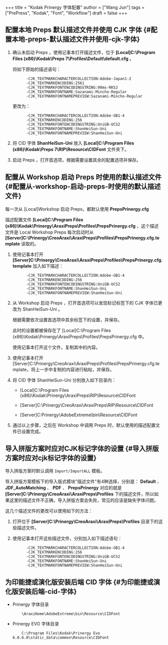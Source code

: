 +++
title = "Kodak Prinergy 字体配置"
author = ["Wang Jun"]
tags = ["PrePress", "Kodak", "Font", "Workflow"]
draft = false
+++

## 配置本地 Preps 默认描述文件并使用 CJK 字体 {#配置本地-preps-默认描述文件并使用-cjk-字体}

<!--more-->

1.  确认未启动 Preps ，使用记事本打开描述文件，位于 **[Local]C:\Program Files (x86)\Kodak\Preps 7\Profiles\Default\default.cfg** 。

    将如下原始的描述语句：
    ```text
          -CJK_TEXTMARKCHARACTERCOLLECTION:Adobe-Japan1-2
          -CJK_TEXTMARKENCODING:2561
          -CJK_TEXTMARKFONTENCODINGSTRING:90ms-RKSJ
          -CJK_TEXTMARKFONTNAME:Sazanami-Mincho-Regular
          -CJK_TEXTMARKFONTNAMEPREVIEW:Sazanami-Mincho-Regular
    ```
    更改为：
    ```text
          -CJK_TEXTMARKCHARACTERCOLLECTION:Adobe-GB1-4
          -CJK_TEXTMARKENCODING:256
          -CJK_TEXTMARKFONTENCODINGSTRING:UniGB-UCS2
          -CJK_TEXTMARKFONTNAME:ShanHeiSun-Uni
          -CJK_TEXTMARKFONTNAMEPREVIEW:ShanHeiSun-Uni
    ```

2.  将 CID 字体 **ShanHeiSun-Uni** 放入 **[Local]C:\Program Files (x86)\Kodak\Preps 7\RIP\Resource\CIDFont** 文件夹下。

3.  启动 Preps ，打开首选项，根据需要设置其余的配置选项并保存。


## 配置从 Workshop 启动 Preps 时使用的默认描述文件 {#配置从-workshop-启动-preps-时使用的默认描述文件}

每一次从 [Local]Workshop 启动 Preps，都默认使用 **PrepsPrinergy.cfg**

描述配置文件 **[Local]C:\Program Files (x86)\Kodak\Prinergy\AraxiPreps\Profiles\PrepsPrinergy.cfg** ，这个描述文件是 Local Workshop Preps 每次启动时从 **[Server]C:\Prinergy\CreoAraxi\AraxiPreps\Profiles\PrepsPrinergy.cfg.template** 读取的。

1.  使用记事本打开 **[Server]C:\Prinergy\CreoAraxi\AraxiPreps\Profiles\PrepsPrinergy.cfg.template** 加入如下描述：
    ```text
          -CJK_TEXTMARKCHARACTERCOLLECTION:Adobe-GB1-4
          -CJK_TEXTMARKENCODING:256
          -CJK_TEXTMARKFONTENCODINGSTRING:UniGB-UCS2
          -CJK_TEXTMARKFONTNAME:ShanHeiSun-Uni
          -CJK_TEXTMARKFONTNAMEPREVIEW:ShanHeiSun-Uni
    ```

2.  从 Workshop 启动 Preps ，打开首选项可以发现标记标签下的 CJK 字体已更改为 ShanHeiSun-Uni 。

    根据需要依次设置首选项中其余标签下的设置，并保存。

    此时的设置都被保存在了 [Local]C:\Program Files (x86)\Kodak\Prinergy\AraxiPreps\Profiles\PrepsPrinergy.cfg 中。

    使用记事本打开这个文件，复制其中的内容。

3.  使用记事本打开 [Server]C:\Prinergy\CreoAraxi\AraxiPreps\Profiles\PrepsPrinergy.cfg.template，将上一步中复制的内容进行粘帖，并保存。

4.  将 CID 字体 ShanHeiSun-Uni 分别放入如下目录内：
    -   [Local]C:\Program Files (x86)\Kodak\Prinergy\AraxiPreps\RIP\Resource\CIDFont

    -   [Server]C:\Prinergy\CreoAraxi\AraxiPreps\RIP\Resource\CIDFont

    -   [Server]C:Prinergy\AdobeExtreme\bin\Resource\CIDFont

5.  通过以上步骤，之后在 Workshop 中调用 Preps 时，默认使用的描述配置文件已设置完成。


## 导入拼版方案时应对CJK标记字体的设置 {#导入拼版方案时应对cjk标记字体的设置}

导入拼版方案时默认调用 `Import/ImportALL` 模板。

导入拼版方案模板下的导入版式模块"描述文件"有4种选择，分别是： **Default** 、 **JDF_AutoMatching**  、 **PDF**  、 **PrepsPrinergy** 对应的就是 **[Server]C:\Prinergy\CreoAraxi\AraxiPreps\Profiles** 下的描述文件，所以如果这里的描述文件不正确，导入拼版方案会失败，常见的应该是缺失字体问题。

这几个描述文件的更改可以使用如下的方法：

1.  打开位于 **[Server]C:\Prinergy\CreoAraxi\AraxiPreps\Profiles** 目录下的这些描述文件。

2.  使用记事本打开这些描述文件，分别加入如下描述语句：
    ```text
          -CJK_TEXTMARKCHARACTERCOLLECTION:Adobe-GB1-4
          -CJK_TEXTMARKENCODING:256
          -CJK_TEXTMARKFONTENCODINGSTRING:UniGB-UCS2
          -CJK_TEXTMARKFONTNAME:ShanHeiSun-Uni
          -CJK_TEXTMARKFONTNAMEPREVIEW:ShanHeiSun-Uni
    ```


## 为印能捷或演化版安装后端 CID 字体 {#为印能捷或演化版安装后端-cid-字体}

-   Prinergy 字体目录
    ```text
        \AraxiHome\AdobeExtreme\bin\Resource\CIDFont
    ```

-   Prinergy EVO 字体目录
    ```text
        C:\Program Files\Kodak\Prinergy Evo 6.0.6.0\static_data\common\Resource\CIDFont
    ```

